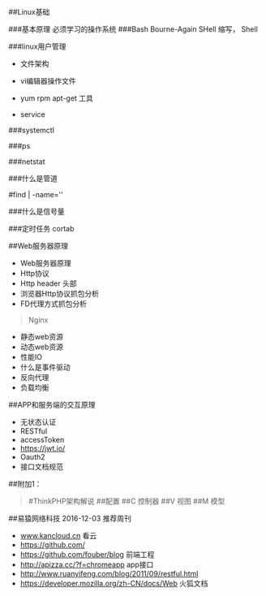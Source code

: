 ##Linux基础

###基本原理
必须学习的操作系统
###Bash
Bourne-Again SHell 缩写，
Shell

###linux用户管理


- 文件架构


- vi编辑器操作文件





- yum rpm apt-get 工具
- service

###systemctl

###ps

###netstat

###什么是管道

#find | -name=''


###什么是信号量

###定时任务
cortab 




##Web服务器原理
- Web服务器原理
- Http协议
- Http header 头部
- 浏览器Http协议抓包分析
- FD代理方式抓包分析

>Nginx
- 静态web资源
- 动态web资源
- 性能IO
- 什么是事件驱动
- 反向代理
- 负载均衡

##APP和服务端的交互原理
- 无状态认证
- RESTful
- accessToken
- https://jwt.io/
- Oauth2
- 接口文档规范


##附加1：
>#ThinkPHP架构解说
>##配置
>##C 控制器
>##V 视图
>##M 模型

##易猿网络科技 2016-12-03 推荐周刊
- www.kancloud.cn 看云
- https://github.com/
- https://github.com/fouber/blog  前端工程
- http://apizza.cc/?f=chromeapp  app接口
- http://www.ruanyifeng.com/blog/2011/09/restful.html
- https://developer.mozilla.org/zh-CN/docs/Web 火狐文档